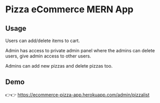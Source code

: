 # Pizza eCommerce MERN App

## Usage
Users can add/delete items to cart. 

Admin has access to private admin panel where the admins can delete users, give admin access to other users.

Admins can add new pizzas and delete pizzas too.

## Demo
👉👉 https://ecommerce-pizza-app.herokuapp.com/admin/pizzalist
